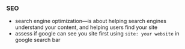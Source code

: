 ### SEO
- search engine optimization—is about helping search engines understand your content, and helping users find your site
- assess if google can see you site first using `site: your website` in google search bar

